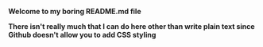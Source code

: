 <b align="left">Welcome to my boring README.md file<b>
<p>There isn't really much that I can do here other than write plain text since Github doesn't allow you to add CSS styling</p>

